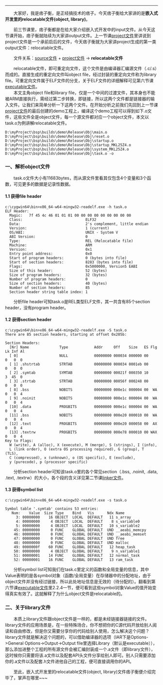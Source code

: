 ----
　　大家好，我是痞子衡，是正经搞技术的痞子。今天痞子衡给大家讲的是**嵌入式开发里的relocatable文件(object, library)**。  

　　前三节课里，痞子衡都是在给大家介绍嵌入式开发中的input文件。从今天这节课开始，痞子衡就陆续为大家讲output文件。上一节课[project文件]()里讲说到project文件是一个承前启后的文件，今天痞子衡就为大家讲project生成的第一类output文件：relocatable文件。  

　　文件关系：[source文件]() + [project文件]() -> **relocatable文件**  

　　relocatable文件，即可重定向文件，这个文件是由编译器汇编源文件（.c/.s）而成的。直接生成的重定向文件叫object file，经过封装的重定向文件称为library file。可重定向文件属于ELF文件的分支，关于ELF文件的详细解释可见第六节课[executable文件]()。  
　　本文主角object file和library file，仅是一个中间的过渡文件，其本身也不能被ARM直接执行，需经过第二步转换，即链接，所以这两个文件都是链接器的输入文件。让我们来简单分析一下这两个文件。在开始分析之前我们先回到上一节课[project文件]()的最后创建的demo工程上，编译这个demo工程可以得到如下.o文件，这些文件全是object文件，每一个源文件都对应一个object文件，本文以task.o为例讲解relocatable文件。  
```text
D:\myProject\bsp\builds\demo\Release\Obj\main.o
D:\myProject\bsp\builds\demo\Release\Obj\reset.o
D:\myProject\bsp\builds\demo\Release\Obj\startup.o
D:\myProject\bsp\builds\demo\Release\Obj\startup_MKL25Z4.o
D:\myProject\bsp\builds\demo\Release\Obj\system_MKL25Z4.o
D:\myProject\bsp\builds\demo\Release\Obj\task.o -o
```

### 一、解析object文件
　　task.o文件大小有11683bytes，而从源文件里看其仅包含4个变量和3个函数，可见更多的数据是记录性数据。  

#### 1.1 获得file header
```text
c:\cygwin64\bin>x86_64-w64-mingw32-readelf.exe -h task.o
ELF Header:
  Magic:   7f 45 4c 46 01 01 01 00 00 00 00 00 00 00 00 00
  Class:                             ELF32
  Data:                              2's complement, little endian
  Version:                           1 (current)
  OS/ABI:                            UNIX - System V
  ABI Version:                       0
  Type:                              REL (Relocatable file)
  Machine:                           ARM
  Version:                           0x1
  Entry point address:               0x0
  Start of program headers:          0 (bytes into file)
  Start of section headers:          8283 (bytes into file)
  Flags:                             0x5000000, Version5 EABI
  Size of this header:               52 (bytes)
  Size of program headers:           32 (bytes)
  Number of program headers:         0
  Size of section headers:           40 (bytes)
  Number of section headers:         85
  Section header string table index: 1
```
　　分析file header可知task.o是REL类型ELF文件，其一共含有85个section header，没有program header。  

#### 1.2 获得section header
```text
c:\cygwin64\bin>x86_64-w64-mingw32-readelf.exe -S task.o
There are 85 section headers, starting at offset 0x205b:

Section Headers:
  [Nr] Name              Type            Addr     Off    Size   ES Flg Lk Inf Al
  [ 0]                   NULL            00000000 000034 000000 00      0   0  0
  [ 1] .shstrtab         STRTAB          00000000 000034 0001eb 00      0   0  0
  [ 2] .symtab           SYMTAB          00000000 00021f 000350 10      3  45  0
  [ 3] .strtab           STRTAB          00000000 00056f 000248 00      0   0  0
  [ 8] .bss              NOBITS          00000000 000e1c 000004 00  WA  0   0  4
  [ 9] .noinit           NOBITS          00000000 000e1c 000004 00  WA  0   0  4
  [10] .data             PROGBITS        00000000 000e1c 000004 00  WA  0   0  4
  [11] .bss              NOBITS          00000000 000e20 000010 00  WA  0   0  4
  [12] .text             PROGBITS        00000000 000e20 000058 00  AX  0   0  4
  [13] .textrw           PROGBITS        00000000 000e78 000010 00 WAX  0   0  4
Key to Flags:
  W (write), A (alloc), X (execute), M (merge), S (strings), I (info),
  L (link order), O (extra OS processing required), G (group), T (TLS),
  C (compressed), x (unknown), o (OS specific), E (exclude),
  y (purecode), p (processor specific)
```
　　分析section header可知该task.o里的各个常见section（.bss, .noinit, .data, .text, .textrw）的大小，各个段的含义详见第二节课[linker文件]()。  

#### 1.3 获得symbol list
```text
c:\cygwin64\bin>x86_64-w64-mingw32-readelf.exe -s task.o

Symbol table '.symtab' contains 53 entries:
   Num:    Value  Size Type    Bind   Vis      Ndx Name
     3: 00000000    16 OBJECT  LOCAL  DEFAULT   11 s_array
     4: 00000000     4 OBJECT  LOCAL  DEFAULT    8 s_variable0
     5: 00000000     4 OBJECT  LOCAL  DEFAULT   10 s_variable2
    45: 00000000     0 FUNC    GLOBAL DEFAULT  UND __aeabi_memcpy
    46: 00000000     0 FUNC    GLOBAL DEFAULT  UND __aeabi_memset
    47: 00000000     0 FUNC    GLOBAL DEFAULT  UND free
    48: 00000000     0 FUNC    GLOBAL DEFAULT  UND malloc
    49: 0000000f    60 FUNC    GLOBAL DEFAULT   12 heap_task
    50: 00000000     4 OBJECT  GLOBAL DEFAULT    9 n_variable1
    51: 00000001    14 FUNC    GLOBAL DEFAULT   12 normal_task
    52: 00000001    16 FUNC    GLOBAL DEFAULT   13 ram_task
```
　　分析symbol list可知我们在task.c里定义的函数和全局变量的信息，其中Value表明的是各symbol对象（函数/全局变量）在存储器中的分配地址，由于object文件并没有经过链接，所以此处地址信息是无效的（待分配的）。翻看到第六节课[executable文件]()里2.2.4一节，便可看到这些symbol对象Value的值开始变得真实有效了。这就解释了为什么object文件是relocatable的。  

### 二、关于library文件
　　本质上library文件跟object文件是一样的，都是未经链接器链接的文件。library文件的应用场景是，在一些特殊场合，你不想把你的C源代码开放给别人阅读和自由修改，但是你又需要分享你的代码给别人使用，怎么解决这个问题？library文件就是解决这个问题的，可以借助编译器的选项（IAR下是Options->General Options->Output->Output file里选择Library（默认是executable）），那么添加进整个工程的所有源文件会被汇编封装成一个.a文件（即library文件），这时候你只需要将该.a文件以及配套API头文件分享给别人即可。别人只需要添加你的.a文件以及配套.h文件进他自己的工程，便可直接调用你的API。  

　　至此，嵌入式开发里的relocatable文件(object, library)文件痞子衡便介绍完毕了，掌声在哪里~~~ 

